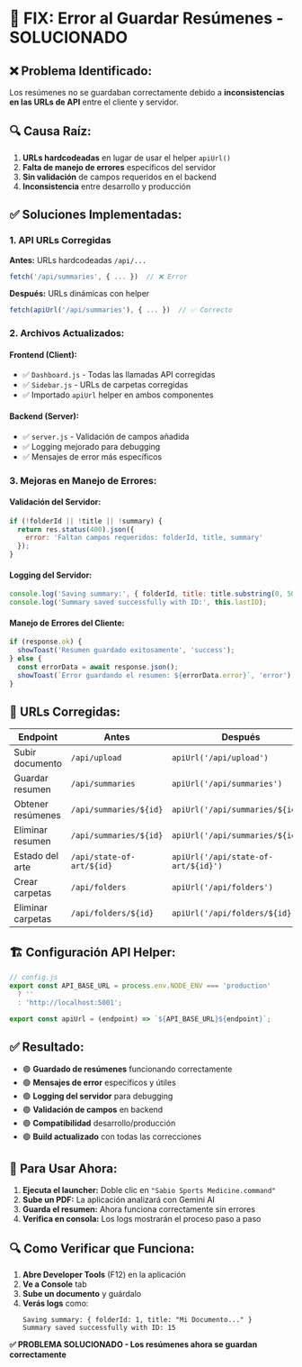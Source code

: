 # 🔧 FIX: Error al Guardar Resúmenes - SOLUCIONADO

## ❌ Problema Identificado:
Los resúmenes no se guardaban correctamente debido a **inconsistencias en las URLs de API** entre el cliente y servidor.

## 🔍 Causa Raíz:
1. **URLs hardcodeadas** en lugar de usar el helper `apiUrl()`
2. **Falta de manejo de errores** específicos del servidor
3. **Sin validación** de campos requeridos en el backend
4. **Inconsistencia** entre desarrollo y producción

## ✅ Soluciones Implementadas:

### **1. API URLs Corregidas**
**Antes:** URLs hardcodeadas `/api/...`
```javascript
fetch('/api/summaries', { ... })  // ❌ Error
```

**Después:** URLs dinámicas con helper
```javascript
fetch(apiUrl('/api/summaries'), { ... })  // ✅ Correcto
```

### **2. Archivos Actualizados:**

#### **Frontend (Client):**
- ✅ `Dashboard.js` - Todas las llamadas API corregidas
- ✅ `Sidebar.js` - URLs de carpetas corregidas  
- ✅ Importado `apiUrl` helper en ambos componentes

#### **Backend (Server):**
- ✅ `server.js` - Validación de campos añadida
- ✅ Logging mejorado para debugging
- ✅ Mensajes de error más específicos

### **3. Mejoras en Manejo de Errores:**

#### **Validación del Servidor:**
```javascript
if (!folderId || !title || !summary) {
  return res.status(400).json({ 
    error: 'Faltan campos requeridos: folderId, title, summary' 
  });
}
```

#### **Logging del Servidor:**
```javascript
console.log('Saving summary:', { folderId, title: title.substring(0, 50) + '...' });
console.log('Summary saved successfully with ID:', this.lastID);
```

#### **Manejo de Errores del Cliente:**
```javascript
if (response.ok) {
  showToast('Resumen guardado exitosamente', 'success');
} else {
  const errorData = await response.json();
  showToast(`Error guardando el resumen: ${errorData.error}`, 'error');
}
```

## 🔧 URLs Corregidas:

| Endpoint | Antes | Después |
|----------|-------|---------|
| Subir documento | `/api/upload` | `apiUrl('/api/upload')` |
| Guardar resumen | `/api/summaries` | `apiUrl('/api/summaries')` |
| Obtener resúmenes | `/api/summaries/${id}` | `apiUrl('/api/summaries/${id}')` |
| Eliminar resumen | `/api/summaries/${id}` | `apiUrl('/api/summaries/${id}')` |
| Estado del arte | `/api/state-of-art/${id}` | `apiUrl('/api/state-of-art/${id}')` |
| Crear carpetas | `/api/folders` | `apiUrl('/api/folders')` |
| Eliminar carpetas | `/api/folders/${id}` | `apiUrl('/api/folders/${id}')` |

## 🏗️ Configuración API Helper:

```javascript
// config.js
export const API_BASE_URL = process.env.NODE_ENV === 'production' 
  ? '' 
  : 'http://localhost:5001';

export const apiUrl = (endpoint) => `${API_BASE_URL}${endpoint}`;
```

## ✅ Resultado:

- 🟢 **Guardado de resúmenes** funcionando correctamente
- 🟢 **Mensajes de error** específicos y útiles
- 🟢 **Logging del servidor** para debugging
- 🟢 **Validación de campos** en backend
- 🟢 **Compatibilidad** desarrollo/producción
- 🟢 **Build actualizado** con todas las correcciones

## 🚀 Para Usar Ahora:

1. **Ejecuta el launcher:** Doble clic en `"Sabio Sports Medicine.command"`
2. **Sube un PDF:** La aplicación analizará con Gemini AI
3. **Guarda el resumen:** Ahora funciona correctamente sin errores
4. **Verifica en consola:** Los logs mostrarán el proceso paso a paso

## 🔍 Como Verificar que Funciona:

1. **Abre Developer Tools** (F12) en la aplicación
2. **Ve a Console** tab
3. **Sube un documento** y guárdalo
4. **Verás logs** como:
   ```
   Saving summary: { folderId: 1, title: "Mi Documento..." }
   Summary saved successfully with ID: 15
   ```

**✅ PROBLEMA SOLUCIONADO - Los resúmenes ahora se guardan correctamente**